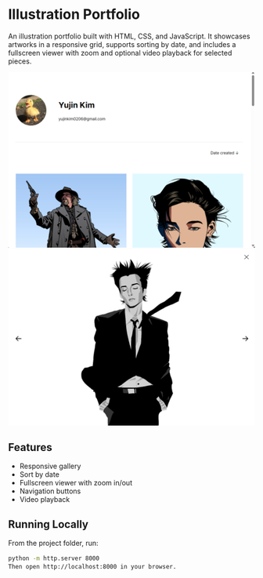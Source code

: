 # Illustration Portfolio

An illustration portfolio built with HTML, CSS, and JavaScript. It showcases artworks in a responsive grid, supports sorting by date, and includes a fullscreen viewer with zoom and optional video playback for selected pieces.

![Home](screenshots/home.png)  
![Viewer](screenshots/viewer.png)

## Features
- Responsive gallery
- Sort by date
- Fullscreen viewer with zoom in/out
- Navigation buttons
- Video playback

## Running Locally
From the project folder, run:
```bash
python -m http.server 8000
Then open http://localhost:8000 in your browser.